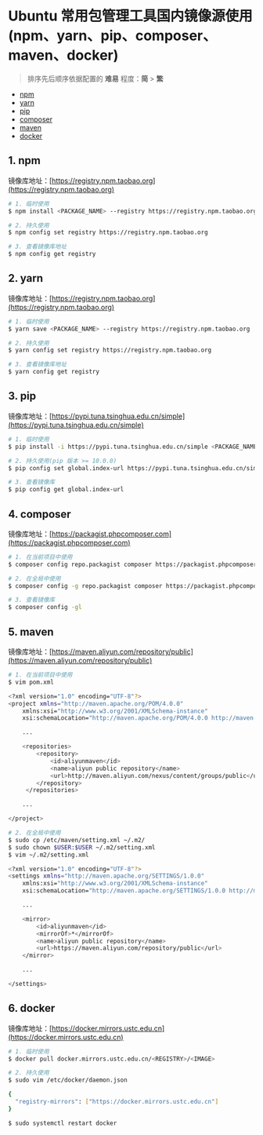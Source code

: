 # **Ubuntu 常用包管理工具国内镜像源使用(npm、yarn、pip、composer、maven、docker)**

> 排序先后顺序依据配置的 **难易** 程度：**简** > **繁**

+ [npm](#1-npm)
+ [yarn](#2-yarn)
+ [pip](#3-pip)
+ [composer](#4-composer)
+ [maven](#5-maven)
+ [docker](#6-docker)

## **1. npm**

镜像库地址：[https://registry.npm.taobao.org](https://registry.npm.taobao.org)

```bash
# 1. 临时使用
$ npm install <PACKAGE_NAME> --registry https://registry.npm.taobao.org

# 2. 持久使用
$ npm config set registry https://registry.npm.taobao.org

# 3. 查看镜像库地址
$ npm config get registry
```

## **2. yarn**

镜像库地址：[https://registry.npm.taobao.org](https://registry.npm.taobao.org)

```bash
# 1. 临时使用
$ yarn save <PACKAGE_NAME> --registry https://registry.npm.taobao.org

# 2. 持久使用
$ yarn config set registry https://registry.npm.taobao.org

# 3. 查看镜像库地址
$ yarn config get registry
```

## **3. pip**

镜像库地址：[https://pypi.tuna.tsinghua.edu.cn/simple](https://pypi.tuna.tsinghua.edu.cn/simple)

```bash
# 1. 临时使用
$ pip install -i https://pypi.tuna.tsinghua.edu.cn/simple <PACKAGE_NAME>

# 2. 持久使用(pip 版本 >= 10.0.0)
$ pip config set global.index-url https://pypi.tuna.tsinghua.edu.cn/simple

# 3. 查看镜像库
$ pip config get global.index-url
```

## **4. composer**

镜像库地址：[https://packagist.phpcomposer.com](https://packagist.phpcomposer.com)

```bash
# 1. 在当前项目中使用
$ composer config repo.packagist composer https://packagist.phpcomposer.com

# 2. 在全局中使用
$ composer config -g repo.packagist composer https://packagist.phpcomposer.com

# 3. 查看镜像库
$ composer config -gl
```

## **5. maven**

镜像库地址：[https://maven.aliyun.com/repository/public](https://maven.aliyun.com/repository/public)

```bash
# 1. 在当前项目中使用
$ vim pom.xml

<?xml version="1.0" encoding="UTF-8"?>
<project xmlns="http://maven.apache.org/POM/4.0.0"
    xmlns:xsi="http://www.w3.org/2001/XMLSchema-instance"
    xsi:schemaLocation="http://maven.apache.org/POM/4.0.0 http://maven.apache.org/xsd/maven-4.0.0.xsd">

    ...

    <repositories>
        <repository>
            <id>aliyunmaven</id>
            <name>aliyun public repository</name>
            <url>http://maven.aliyun.com/nexus/content/groups/public</url>
        </repository>
     </repositories>

    ...

</project>

# 2. 在全局中使用
$ sudo cp /etc/maven/setting.xml ~/.m2/
$ sudo chown $USER:$USER ~/.m2/setting.xml
$ vim ~/.m2/setting.xml

<?xml version="1.0" encoding="UTF-8"?>
<settings xmlns="http://maven.apache.org/SETTINGS/1.0.0"
    xmlns:xsi="http://www.w3.org/2001/XMLSchema-instance"
    xsi:schemaLocation="http://maven.apache.org/SETTINGS/1.0.0 http://maven.apache.org/xsd/settings-1.0.0.xsd">

    ...

    <mirror>
        <id>aliyunmaven</id>
        <mirrorOf>*</mirrorOf>
        <name>aliyun public repository</name>
        <url>https://maven.aliyun.com/repository/public</url>
    </mirror>

    ...

</settings>
```

## **6. docker**

镜像库地址：[https://docker.mirrors.ustc.edu.cn](https://docker.mirrors.ustc.edu.cn)

```bash
# 1. 临时使用
$ docker pull docker.mirrors.ustc.edu.cn/<REGISTRY>/<IMAGE>

# 2. 持久使用
$ sudo vim /etc/docker/daemon.json

{
  "registry-mirrors": ["https://docker.mirrors.ustc.edu.cn"]
}

$ sudo systemctl restart docker
```
